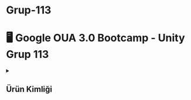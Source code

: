# Grup-113 

# 🖥️ Google OUA 3.0 Bootcamp - Unity Grup 113

<details>
  <summary><h2>Ürün Kimliği</h2></summary>

## 🤝 Takım Üyeleri

| 👩🏻‍💻 İsim          | 📜 Rol            | 👀 LinkedIn                           | 👀 GitHub                           |
|---------------|----------------|------------------------------------|----------------------------------|
| Salih Yıldız   | Product Owner & Developer | <p align="center"><a href="https://www.linkedin.com/in/salildz/"><img src="https://upload.wikimedia.org/wikipedia/commons/c/ca/LinkedIn_logo_initials.png" width="20"></a></p> | <p align="center"><a href="https://github.com/salildz"><img src="https://pngimg.com/uploads/github/github_PNG63.png" width="20"></a></p> |
| Ramazan Mert Özçelikbaş  | Developer | <p align="center"><a href="https://www.linkedin.com/in/ramazan-mert-ozcelikbas/"><img src="https://upload.wikimedia.org/wikipedia/commons/c/ca/LinkedIn_logo_initials.png" width="20"></a></p> | <p align="center"><a href="#"><img src="https://pngimg.com/uploads/github/github_PNG63.png" width="20"></a></p> |
| Umay Dilara Kuşcu | 3D Artist | <p align="center"><a href="https://www.linkedin.com/in/umay-dilara-ku%C5%9Fcu-20634023b/"><img src="https://upload.wikimedia.org/wikipedia/commons/c/ca/LinkedIn_logo_initials.png" width="20"></a></p> | <p align="center"><a href="https://github.com/umaydilara"><img src="https://pngimg.com/uploads/github/github_PNG63.png" width="20"></a></p> |
| Tuğçe Özgür   | Scrum Master & 3D Artist | <p align="center"><a href="https://www.linkedin.com/in/tugce-ozgur/"><img src="https://upload.wikimedia.org/wikipedia/commons/c/ca/LinkedIn_logo_initials.png" width="20"></a></p> | <p align="center"><a href="https://github.com/tugceozguravci"><img src="https://pngimg.com/uploads/github/github_PNG63.png" width="20"></a></p> |
| Saide Merve Kaplan   | UI/UX Designer & Developer | <p align="center"><a href="https://www.linkedin.com/in/merve-saide-kaplan/"><img src="https://upload.wikimedia.org/wikipedia/commons/c/ca/LinkedIn_logo_initials.png" width="20"></a></p> | <p align="center"><a href="https://github.com/mervesaide"><img src="https://pngimg.com/uploads/github/github_PNG63.png" width="20"></a></p> |

## 🎮 Oyun İsmi
### **`SlyQuest`**

SlyQuest, 3 boyutlu multiplayer / Co-Op yapay zeka entegrasyonlu scrubble mantığı bir oyun. Point noktalar dışında sistemin yapay zeka entegrasyonlu otomatik dağıtımıyla başlayan ve devam eden rekabetçi ve rekabetin getirdiği tatlı eğlenceye sahip bir oyun.
## ⚙️ Oyun Özellikleri

- 3D
- Runner
- Rekabetçi
- Öğretici
- Strateji
- 2-4 Oyunculu

## 👥 Hedef Kitle

- Rekabetçi Topluluk
- 4+

## 📋 Product Backlog URL

[Miro Backlog Board](https://miro.com/app/board/uXjVK0gXMyo=/?share_link_id=6500297029)

<details>
<summary><h2>📸 Screenshots</h2></summary>

![backlog](https://github.com/salildz/Grup-113/assets/116295419/54eca2d2-5f33-4b89-b1ab-a10ea7e15824)
![saassaas](https://github.com/salildz/Grup-113/assets/116295419/a81def48-59f9-4afb-9fff-0f602d2815ed)
![saassaas2](https://github.com/salildz/Grup-113/assets/116295419/306c74cb-b5ae-47e0-b9d7-54932049126c)
![Gorevler_1](https://github.com/salildz/Grup-113/assets/156819899/39db7c38-c44e-4d05-b5b5-ea085bc0bfe2)



</details>


<details>
  <summary><h2>📌 Sprint I</h2></summary>

- **Sprint notları**: Backlog üzerinde gösterilenler ekran görüntüsü olarak burada sunulmuştur. Ulaşılan sonucu **screenshots** kısmında görebilirsiniz.
- **Sprint içinde tamamlanması tahmin edilen puan**: 100 Puan
- **Puan tamamlama mantığı**: Toplamda proje boyunca tamamlanması gereken 300 puanlık Backlog bulunmaktadır. 3 Sprint şeklinde bölündüğünde I. Sprint için 100 ile başlaması gerektiğine karar verildi.
- **Tamamlanan puan**: 100 oldu.
- **Backlog düzeni**: Backlog ilk biriken ve yapılacak şekilde listelenmiştir. Sprint başında belirlenenleri kapsayacak şekilde hazırlanmıştır. Yapım aşamasında olanlar diye devam edip sonunda da tamamlanmış olanlar yer almaktadır. 
- Herkes kendilerine verilen **ilk görevden** tam puan almıştır.
- **Daily Scrum toplantılarımız** Discord üzerinden gerçekleştirilmiştir. Toplantılar dışında gerekli durumlarda Whatsapp grubu üzerinden iletişim sağlanmıştır.

</details>

## ✅ Sprint Review
- Takım üyeleri tanıştı ve fikirler tartışıldı.
- Görev dağılımı yapıldı.
- Oyunun nasıl olacağı ve sürecin nasıl ilerleyeceği kararları alındı.
- Harita oluşturulmaya başlandı.
- Haritada değişikliğe karar verildi.
- Arenaya karar verildi.
- Karakter oluşturuldu ve oyuna entegre edildi.
- Görsele ve parkura karar verildi.


## ✨ Sprint Retrospective
- Takımda dağıtılmış olan rollerin II. Sprint için de aynı olmasına karar verildi.
- II. Sprint için daha detaylı toplantılara karar verildi. Ve projeyi daha fazla detaylandırmak üzerine konuşuldu.
- II. Sprint için bazı görevler yeniden verildi.
</details>
